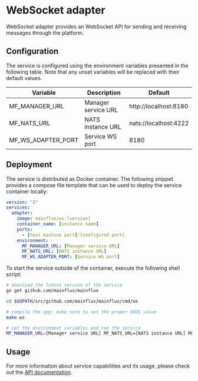 # WebSocket adapter

WebSocket adapter provides an WebSocket API for sending and receiving messages through the platform.

## Configuration

The service is configured using the environment variables presented in the
following table. Note that any unset variables will be replaced with their
default values.

| Variable             | Description         | Default               |
|----------------------|---------------------|-----------------------|
| MF_MANAGER_URL       | Manager service URL | http://localhost:8180 |
| MF_NATS_URL          | NATS instance URL   | nats://localhost:4222 |
| MF_WS_ADAPTER_PORT   | Service WS port     | 8180                  |

## Deployment

The service is distributed as Docker container. The following snippet provides
a compose file template that can be used to deploy the service container locally:

```yaml
version: "2"
services:
  adapter:
    image: mainflux/ws:[version]
    container_name: [instance name]
    ports:
      - [host machine port]:[configured port]
    environment:
      MF_MANAGER_URL: [Manager service URL]
      MF_NATS_URL: [NATS instance URL]
      MF_WS_ADAPTER_PORT: [Service WS port]
```

To start the service outside of the container, execute the following shell script:

```bash
# download the latest version of the service
go get github.com/mainflux/mainflux

cd $GOPATH/src/github.com/mainflux/mainflux/cmd/ws

# compile the app; make sure to set the proper GOOS value
make ws

# set the environment variables and run the service
MF_MANAGER_URL=[Manager service URL] MF_NATS_URL=[NATS instance URL] MF_WS_ADAPTER_PORT=[Service WS port] app
```

## Usage

For more information about service capabilities and its usage, please check out
the [API documentation](swagger.yaml).